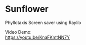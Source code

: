 # Sunflower
Phyllotaxis Screen saver using Raylib<br />

Video Demo: <br />
https://youtu.be/KnaFKmtNN7Y
